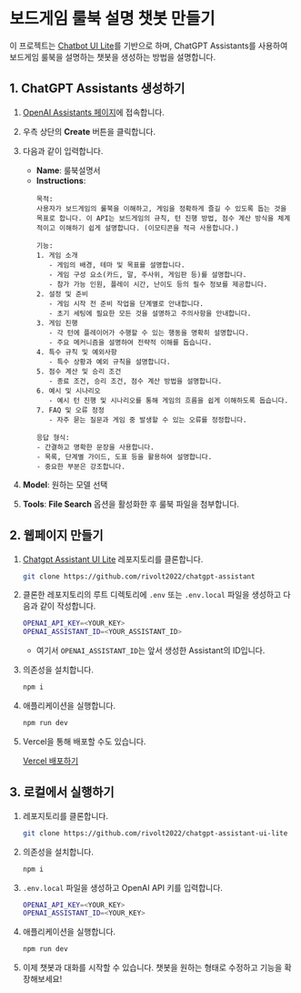 # 보드게임 룰북 설명 챗봇 만들기

이 프로젝트는 [Chatbot UI Lite](https://github.com/mckaywrigley/chatbot-ui-lite)를 기반으로 하며, ChatGPT Assistants를 사용하여 보드게임 룰북을 설명하는 챗봇을 생성하는 방법을 설명합니다.

## 1. ChatGPT Assistants 생성하기

1. [OpenAI Assistants 페이지](https://platform.openai.com/assistants)에 접속합니다.
2. 우측 상단의 **Create** 버튼을 클릭합니다.
3. 다음과 같이 입력합니다.

    - **Name**: 룰북설명서
    - **Instructions**:
      ```
      목적:
      사용자가 보드게임의 룰북을 이해하고, 게임을 정확하게 즐길 수 있도록 돕는 것을 목표로 합니다. 이 API는 보드게임의 규칙, 턴 진행 방법, 점수 계산 방식을 체계적이고 이해하기 쉽게 설명합니다. (이모티콘을 적극 사용합니다.)
      
      기능:
      1. 게임 소개
         - 게임의 배경, 테마 및 목표를 설명합니다.
         - 게임 구성 요소(카드, 말, 주사위, 게임판 등)를 설명합니다.
         - 참가 가능 인원, 플레이 시간, 난이도 등의 필수 정보를 제공합니다.
      2. 설정 및 준비
         - 게임 시작 전 준비 작업을 단계별로 안내합니다.
         - 초기 세팅에 필요한 모든 것을 설명하고 주의사항을 안내합니다.
      3. 게임 진행
         - 각 턴에 플레이어가 수행할 수 있는 행동을 명확히 설명합니다.
         - 주요 메커니즘을 설명하여 전략적 이해를 돕습니다.
      4. 특수 규칙 및 예외사항
         - 특수 상황과 예외 규칙을 설명합니다.
      5. 점수 계산 및 승리 조건
         - 종료 조건, 승리 조건, 점수 계산 방법을 설명합니다.
      6. 예시 및 시나리오
         - 예시 턴 진행 및 시나리오를 통해 게임의 흐름을 쉽게 이해하도록 돕습니다.
      7. FAQ 및 오류 정정
         - 자주 묻는 질문과 게임 중 발생할 수 있는 오류를 정정합니다.
      
      응답 형식:
      - 간결하고 명확한 문장을 사용합니다.
      - 목록, 단계별 가이드, 도표 등을 활용하여 설명합니다.
      - 중요한 부분은 강조합니다.
      ```

4. **Model**: 원하는 모델 선택
5. **Tools**: **File Search** 옵션을 활성화한 후 룰북 파일을 첨부합니다.

## 2. 웹페이지 만들기

1. [Chatgpt Assistant UI Lite](https://github.com/rivolt2022/chatgpt-assistant-ui-lite) 레포지토리를 클론합니다.

    ```bash
    git clone https://github.com/rivolt2022/chatgpt-assistant
    ```

2. 클론한 레포지토리의 루트 디렉토리에 `.env` 또는 `.env.local` 파일을 생성하고 다음과 같이 작성합니다.

    ```bash
    OPENAI_API_KEY=<YOUR_KEY>
    OPENAI_ASSISTANT_ID=<YOUR_ASSISTANT_ID>
    ```

    - 여기서 `OPENAI_ASSISTANT_ID`는 앞서 생성한 Assistant의 ID입니다.

3. 의존성을 설치합니다.

    ```bash
    npm i
    ```

4. 애플리케이션을 실행합니다.

    ```bash
    npm run dev
    ```

5. Vercel을 통해 배포할 수도 있습니다.

   [Vercel 배포하기](https://vercel.com/new/clone?repository-url=https%3A%2F%2Fgithub.com%2Frivolt2022%2Fchatgpt-assistant-ui-lite&env=OPENAI_API_KEY,OPENAI_ASSISTANT_ID&envDescription=OpenAI%20API%20Key%20and%20Assistant%20ID%20needed%20for%20chat.&envLink=https%3A%2F%2Fopenai.com%2Fproduct&project-name=chatgpt-assistant-ui-lite&repository-name=chatgpt-assistant-ui-lite)

## 3. 로컬에서 실행하기

1. 레포지토리를 클론합니다.

    ```bash
    git clone https://github.com/rivolt2022/chatgpt-assistant-ui-lite
    ```

2. 의존성을 설치합니다.

    ```bash
    npm i
    ```

3. `.env.local` 파일을 생성하고 OpenAI API 키를 입력합니다.

    ```bash
    OPENAI_API_KEY=<YOUR_KEY>
    OPENAI_ASSISTANT_ID=<YOUR_KEY>
    ```

4. 애플리케이션을 실행합니다.

    ```bash
    npm run dev
    ```

5. 이제 챗봇과 대화를 시작할 수 있습니다. 챗봇을 원하는 형태로 수정하고 기능을 확장해보세요!
